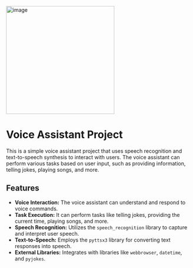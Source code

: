 <img width="294" alt="image" src="https://github.com/shankhwarsumit/Voice_Assistant/assets/88932858/433260ad-3dcf-4509-972d-bb8ade0a534b">

# Voice Assistant Project

This is a simple voice assistant project that uses speech recognition and text-to-speech synthesis to interact with users. The voice assistant can perform various tasks based on user input, such as providing information, telling jokes, playing songs, and more.

## Features

- **Voice Interaction:** The voice assistant can understand and respond to voice commands.
- **Task Execution:** It can perform tasks like telling jokes, providing the current time, playing songs, and more.
- **Speech Recognition:** Utilizes the `speech_recognition` library to capture and interpret user speech.
- **Text-to-Speech:** Employs the `pyttsx3` library for converting text responses into speech.
- **External Libraries:** Integrates with libraries like `webbrowser`, `datetime`, and `pyjokes`.
